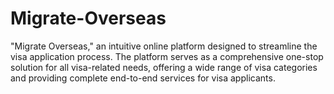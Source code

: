 # Migrate-Overseas
"Migrate Overseas," an intuitive online platform designed to streamline the visa application process. The platform serves as a comprehensive one-stop solution for all visa-related needs, offering a wide range of visa categories and providing complete end-to-end services for visa applicants. 
